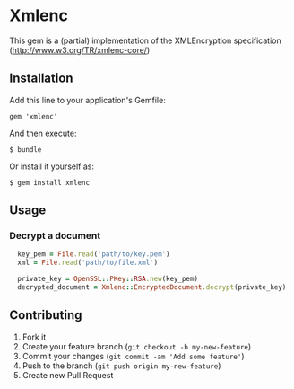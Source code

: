 # Xmlenc

This gem is a (partial) implementation of the XMLEncryption specification (http://www.w3.org/TR/xmlenc-core/)

## Installation

Add this line to your application's Gemfile:

    gem 'xmlenc'

And then execute:

    $ bundle

Or install it yourself as:

    $ gem install xmlenc

## Usage

### Decrypt a document

```ruby
  key_pem = File.read('path/to/key.pem')
  xml = File.read('path/to/file.xml')

  private_key = OpenSSL::PKey::RSA.new(key_pem)
  decrypted_document = Xmlenc::EncryptedDocument.decrypt(private_key)
```

## Contributing

1. Fork it
2. Create your feature branch (`git checkout -b my-new-feature`)
3. Commit your changes (`git commit -am 'Add some feature'`)
4. Push to the branch (`git push origin my-new-feature`)
5. Create new Pull Request
